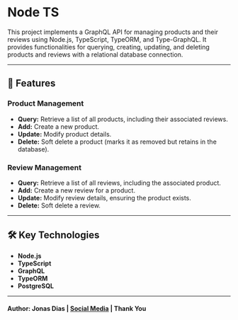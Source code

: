 # Node TS

This project implements a GraphQL API for managing products and their reviews using Node.js, TypeScript, TypeORM, and Type-GraphQL. It provides functionalities for querying, creating, updating, and deleting products and reviews with a relational database connection.

---

## 🚀 **Features**

### **Product Management**

- **Query:** Retrieve a list of all products, including their associated reviews.
- **Add:** Create a new product.
- **Update:** Modify product details.
- **Delete:** Soft delete a product (marks it as removed but retains in the database).

### **Review Management**

- **Query:** Retrieve a list of all reviews, including the associated product.
- **Add:** Create a new review for a product.
- **Update:** Modify review details, ensuring the product exists.
- **Delete:** Soft delete a review.

---

## 🛠️ **Key Technologies**

- **Node.js**
- **TypeScript**
- **GraphQL**
- **TypeORM**
- **PostgreSQL**

---

#### **Author: Jonas Dias | [Social Media](https://jonas-dias.netlify.app/) | Thank You**
